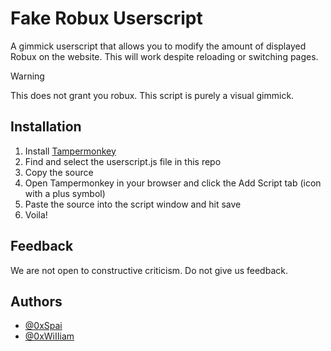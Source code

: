# Fake Robux Userscript

A gimmick userscript that allows you to modify the amount of displayed Robux on the website. This will work despite reloading or switching pages.

> [!WARNING]  
> This does not grant you robux. This script is purely a visual gimmick.
## Installation

1. Install [Tampermonkey](https://tampermonkey.net/)
1. Find and select the userscript.js file in this repo
1. Copy the source
1. Open Tampermonkey in your browser and click the Add Script tab (icon with a plus symbol)
1. Paste the source into the script window and hit save
1. Voila!
## Feedback

We are not open to constructive criticism. Do not give us feedback.
## Authors

- [@0xSpai](https://github.com/0xSpai)
- [@0xWiIIiam](https://github.com/0xWiIIiam)

